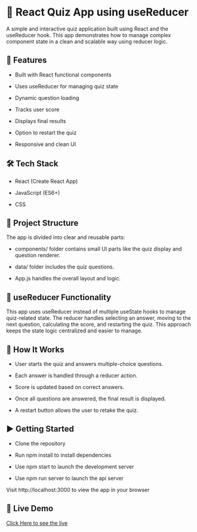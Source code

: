 # 🎯 React Quiz App using useReducer

A simple and interactive quiz application built using React and the useReducer hook. This app demonstrates how to manage complex component state in a clean and scalable way using reducer logic.

## 🚀 Features

- Built with React functional components

- Uses useReducer for managing quiz state

- Dynamic question loading

- Tracks user score

- Displays final results

- Option to restart the quiz

- Responsive and clean UI

## 🛠️ Tech Stack

- React (Create React App)

- JavaScript (ES6+)

- CSS

## 📁 Project Structure

The app is divided into clear and reusable parts:

- components/ folder contains small UI parts like the quiz display and question renderer.

- data/ folder includes the quiz questions.

- App.js handles the overall layout and logic.

## 🔄 useReducer Functionality

This app uses useReducer instead of multiple useState hooks to manage quiz-related state. The reducer handles selecting an answer, moving to the next question, calculating the score, and restarting the quiz. This approach keeps the state logic centralized and easier to manage.

## 🧠 How It Works

- User starts the quiz and answers multiple-choice questions.

- Each answer is handled through a reducer action.

- Score is updated based on correct answers.

- Once all questions are answered, the final result is displayed.

- A restart button allows the user to retake the quiz.

## ▶️ Getting Started

- Clone the repository

- Run npm install to install dependencies

- Use npm start to launch the development server

- Use npm run server to launch the api server

Visit http://localhost:3000 to view the app in your browser

## 👀 Live Demo 

[Click Here to see the live](https://react-quiz-app-rouge-rho.vercel.app/)